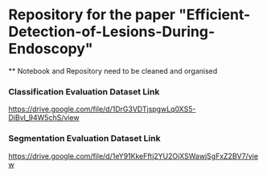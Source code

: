 # Repository for the paper "Efficient-Detection-of-Lesions-During-Endoscopy"

** Notebook and Repository need to be cleaned and organised

### Classification Evaluation Dataset Link
https://drive.google.com/file/d/1DrG3VDTjspgwLq0XS5-DiBvI_94W5chS/view

### Segmentation Evaluation Dataset Link
https://drive.google.com/file/d/1eY91KkeFftj2YU2OjXSWawjSgFxZ2BV7/view


